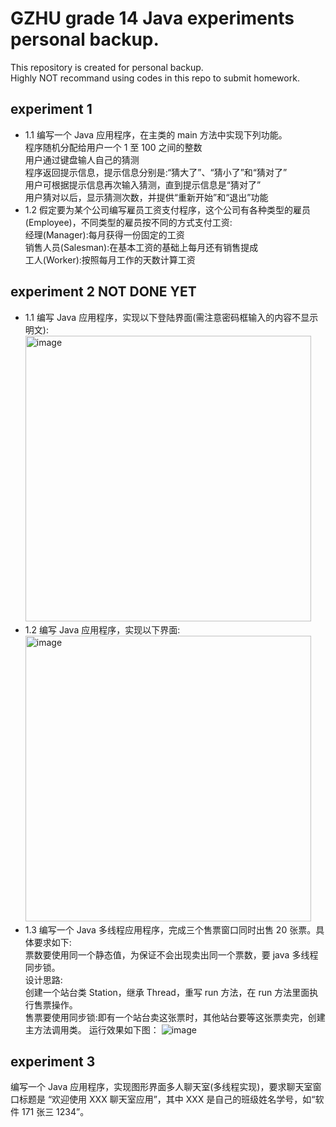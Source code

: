 GZHU grade 14 Java experiments personal backup.
=====
This repository is created for personal backup.  
Highly NOT recommand using codes in this repo to submit homework.  

experiment 1  
---
* 1.1 编写一个 Java 应用程序，在主类的 main 方法中实现下列功能。  
程序随机分配给用户一个 1 至 100 之间的整数   
用户通过键盘输人自己的猜测   
程序返回提示信息，提示信息分别是:“猜大了”、“猜小了”和“猜对了”   
用户可根据提示信息再次输入猜测，直到提示信息是“猜对了”   
用户猜对以后，显示猜测次数，并提供“重新开始”和“退出”功能   
* 1.2 假定要为某个公司编写雇员工资支付程序，这个公司有各种类型的雇员(Employee)，不同类型的雇员按不同的方式支付工资:  
经理(Manager):每月获得一份固定的工资   
销售人员(Salesman):在基本工资的基础上每月还有销售提成  
工人(Worker):按照每月工作的天数计算工资   

experiment 2  NOT DONE YET  
---
* 1.1 编写 Java 应用程序，实现以下登陆界面(需注意密码框输入的内容不显示明文):  
<img width="457" alt="image" src="https://github.com/Endermen359872/grade11Java/assets/78783001/5b8bf8f2-93a5-4f52-a5ea-bc884699731e"><br>
* 1.2 编写 Java 应用程序，实现以下界面:  
<img width="457" alt="image" src="https://github.com/Endermen359872/grade11Java/assets/78783001/71265a87-c2cb-4e8e-ba17-e19b8d683213"><br>
* 1.3 编写一个 Java 多线程应用程序，完成三个售票窗口同时出售 20 张票。具体要求如下:  
票数要使用同一个静态值，为保证不会出现卖出同一个票数，要 java 多线程同步锁。  
设计思路:  
创建一个站台类 Station，继承 Thread，重写 run 方法，在 run 方法里面执行售票操作。  
售票要使用同步锁:即有一个站台卖这张票时，其他站台要等这张票卖完，创建主方法调用类。
运行效果如下图：
![image](https://github.com/Endermen359872/grade11Java/assets/78783001/4484dbec-de44-4986-bbc8-816a749435d2)<br>

experiment 3  
---
编写一个 Java 应用程序，实现图形界面多人聊天室(多线程实现)，要求聊天室窗口标题是 “欢迎使用 XXX 聊天室应用”，其中 XXX 是自己的班级姓名学号，如“软件 171 张三 1234”。
